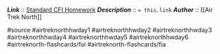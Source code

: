 ***Link***      :: [Standard CFI Homework](https://www.airtreknorth.com/uploads/4/7/2/4/4724302/cfi_homework_rv2.pdf)
***Description***      :: `= this.link`
***Author*** :: [[Air Trek North]]

#source #airtreknorthhwday1 #airtreknorthhwday2 #airtreknorthhwday3 #airtreknorthhwday4 #airtreknorthhwday5 #airtreknorthhwday6 #airtreknorth-flashcards/foi #airtreknorth-flashcards/fia